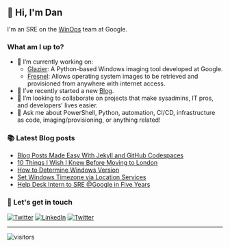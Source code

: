 ## 👋 Hi, I'm Dan

I'm an SRE on the [WinOps](https://cloud.google.com/blog/topics/developers-practitioners/opening-googles-windows-management-tools) team at Google.

### What am I up to?

- 🔭 I’m currently working on:
  - [Glazier](https://github.com/google/glazier): A Python-based Windows imaging tool developed at Google.
  - [Fresnel](https://github.com/google/fresnel): Allows operating system images to be retrieved and provisioned from anywhere with internet access.
- 📝 I’ve recently started a new [Blog](https://tseknet.com).
- 🤝 I’m looking to collaborate on projects that make sysadmins, IT pros, and developers' lives easier.
- 💬 Ask me about PowerShell, Python, automation, CI/CD, infrastructure as code, imaging/provisioning, or anything related!

### 📚 Latest Blog posts
<!-- BLOG-POST-LIST:START -->
- [Blog Posts Made Easy With Jekyll and GitHub Codespaces](https://tseknet.com/blog/jekyll-codespaces)
- [10 Things I Wish I Knew Before Moving to London](https://tseknet.com/blog/nyc2lon)
- [How to Determine Windows Version](https://tseknet.com/blog/windows-version)
- [Set Windows Timezone via Location Services](https://tseknet.com/blog/timezone)
- [Help Desk Intern to SRE @Google in Five Years](https://tseknet.com/blog/helpdesktosre)
<!-- BLOG-POST-LIST:END -->

### 📢 Let's get in touch

<a href="https://twitter.com/tseknet" target="_blank"><img src="https://img.shields.io/twitter/follow/tseknet?label=Follow" alt="Twitter"></a>
<a href="https://www.linkedin.com/in/tseknet" target="_blank"><img src="https://img.shields.io/badge/TsekNet-blue?style=flat-square&logo=Linkedin&logoColor=white" alt="LinkedIn"></a>
<a href="mailto:dan@tskenet.com" target="_blank"><img src="https://img.shields.io/badge/%F0%9F%93%AC-Email-darkgreen" alt="Twitter"></a>

___
![visitors](https://visitor-badge.laobi.icu/badge?page_id=tseknet.tseknet)
